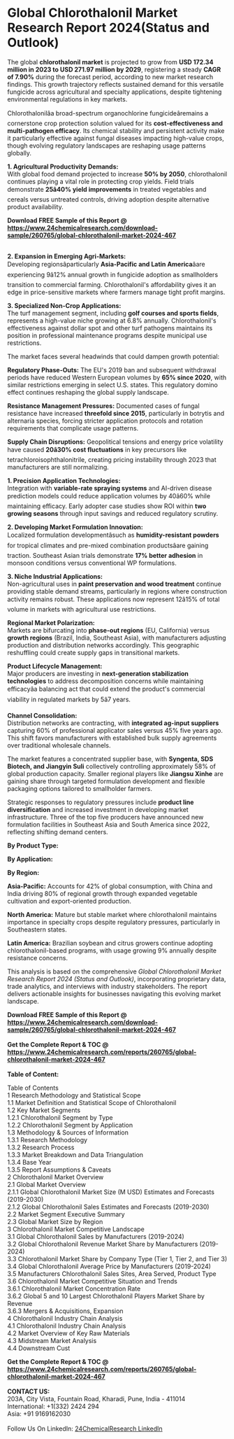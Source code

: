 <h1>Global Chlorothalonil Market Research Report 2024(Status and Outlook)</h1><p>The global <strong>chlorothalonil market</strong> is projected to grow from <strong>USD 172.34 million in 2023 to USD 271.97 million by 2029</strong>, registering a steady <strong>CAGR of 7.90%</strong> during the forecast period, according to new market research findings. This growth trajectory reflects sustained demand for this versatile fungicide across agricultural and specialty applications, despite tightening environmental regulations in key markets.</p><p>Chlorothalonilâa broad-spectrum organochlorine fungicideâremains a cornerstone crop protection solution valued for its <strong>cost-effectiveness and multi-pathogen efficacy</strong>. Its chemical stability and persistent activity make it particularly effective against fungal diseases impacting high-value crops, though evolving regulatory landscapes are reshaping usage patterns globally.</p><p><strong>1. Agricultural Productivity Demands:</strong><br>
With global food demand projected to increase <strong>50% by 2050</strong>, chlorothalonil continues playing a vital role in protecting crop yields. Field trials demonstrate <strong>25â40% yield improvements</strong> in treated vegetables and cereals versus untreated controls, driving adoption despite alternative product availability.</p><div><b>Download FREE Sample of this Report @ 
            <a href="https://www.24chemicalresearch.com/download-sample/260765/global-chlorothalonil-market-2024-467">
            https://www.24chemicalresearch.com/download-sample/260765/global-chlorothalonil-market-2024-467</a></b></div><br><p><strong>2. Expansion in Emerging Agri-Markets:</strong><br>
Developing regionsâparticularly <strong>Asia-Pacific and Latin America</strong>âare experiencing 9â12% annual growth in fungicide adoption as smallholders transition to commercial farming. Chlorothalonil's affordability gives it an edge in price-sensitive markets where farmers manage tight profit margins.</p><p><strong>3. Specialized Non-Crop Applications:</strong><br>
The turf management segment, including <strong>golf courses and sports fields</strong>, represents a high-value niche growing at 6.8% annually. Chlorothalonil's effectiveness against dollar spot and other turf pathogens maintains its position in professional maintenance programs despite municipal use restrictions.</p><p>The market faces several headwinds that could dampen growth potential:</p><p><strong>Regulatory Phase-Outs:</strong> The EU's 2019 ban and subsequent withdrawal periods have reduced Western European volumes by <strong>65% since 2020</strong>, with similar restrictions emerging in select U.S. states. This regulatory domino effect continues reshaping the global supply landscape.</p><p><strong>Resistance Management Pressures:</strong> Documented cases of fungal resistance have increased <strong>threefold since 2015</strong>, particularly in botrytis and alternaria species, forcing stricter application protocols and rotation requirements that complicate usage patterns.</p><p><strong>Supply Chain Disruptions:</strong> Geopolitical tensions and energy price volatility have caused <strong>20â30% cost fluctuations</strong> in key precursors like tetrachloroisophthalonitrile, creating pricing instability through 2023 that manufacturers are still normalizing.</p><p><strong>1. Precision Application Technologies:</strong><br>
Integration with <strong>variable-rate spraying systems</strong> and AI-driven disease prediction models could reduce application volumes by 40â60% while maintaining efficacy. Early adopter case studies show ROI within <strong>two growing seasons</strong> through input savings and reduced regulatory scrutiny.</p><p><strong>2. Developing Market Formulation Innovation:</strong><br>
Localized formulation developmentâsuch as <strong>humidity-resistant powders</strong> for tropical climates and pre-mixed combination productsâare gaining traction. Southeast Asian trials demonstrate <strong>17% better adhesion</strong> in monsoon conditions versus conventional WP formulations.</p><p><strong>3. Niche Industrial Applications:</strong><br>
Non-agricultural uses in <strong>paint preservation and wood treatment</strong> continue providing stable demand streams, particularly in regions where construction activity remains robust. These applications now represent 12â15% of total volume in markets with agricultural use restrictions.</p><p><strong>Regional Market Polarization:</strong><br>
	Markets are bifurcating into <strong>phase-out regions</strong> (EU, California) versus <strong>growth regions</strong> (Brazil, India, Southeast Asia), with manufacturers adjusting production and distribution networks accordingly. This geographic reshuffling could create supply gaps in transitional markets.</p><p><strong>Product Lifecycle Management:</strong><br>
	Major producers are investing in <strong>next-generation stabilization technologies</strong> to address decomposition concerns while maintaining efficacyâa balancing act that could extend the product's commercial viability in regulated markets by 5â7 years.</p><p><strong>Channel Consolidation:</strong><br>
	Distribution networks are contracting, with <strong>integrated ag-input suppliers</strong> capturing 60% of professional applicator sales versus 45% five years ago. This shift favors manufacturers with established bulk supply agreements over traditional wholesale channels.</p><p>The market features a concentrated supplier base, with <strong>Syngenta, SDS Biotech, and Jiangyin Suli</strong> collectively controlling approximately 58% of global production capacity. Smaller regional players like <strong>Jiangsu Xinhe</strong> are gaining share through targeted formulation development and flexible packaging options tailored to smallholder farmers.</p><p>Strategic responses to regulatory pressures include <strong>product line diversification</strong> and increased investment in developing market infrastructure. Three of the top five producers have announced new formulation facilities in Southeast Asia and South America since 2022, reflecting shifting demand centers.</p><p><strong>By Product Type:</strong></p><p><strong>By Application:</strong></p><p><strong>By Region:</strong></p><p><strong>Asia-Pacific:</strong> Accounts for 42% of global consumption, with China and India driving 80% of regional growth through expanded vegetable cultivation and export-oriented production.</p><p><strong>North America:</strong> Mature but stable market where chlorothalonil maintains importance in specialty crops despite regulatory pressures, particularly in Southeastern states.</p><p><strong>Latin America:</strong> Brazilian soybean and citrus growers continue adopting chlorothalonil-based programs, with usage growing 9% annually despite resistance concerns.</p><p>This analysis is based on the comprehensive <em>Global Chlorothalonil Market Research Report 2024 (Status and Outlook)</em>, incorporating proprietary data, trade analytics, and interviews with industry stakeholders. The report delivers actionable insights for businesses navigating this evolving market landscape.</p><div><b>Download FREE Sample of this Report @ 
            <a href="https://www.24chemicalresearch.com/download-sample/260765/global-chlorothalonil-market-2024-467">
            https://www.24chemicalresearch.com/download-sample/260765/global-chlorothalonil-market-2024-467</a></b></div><br><div><b>Get the Complete Report & TOC @ 
            <a href="https://www.24chemicalresearch.com/reports/260765/global-chlorothalonil-market-2024-467">
            https://www.24chemicalresearch.com/reports/260765/global-chlorothalonil-market-2024-467</a></b></div><br>
            <b>Table of Content:</b><p>Table of Contents<br />
1 Research Methodology and Statistical Scope<br />
1.1 Market Definition and Statistical Scope of Chlorothalonil<br />
1.2 Key Market Segments<br />
1.2.1 Chlorothalonil Segment by Type<br />
1.2.2 Chlorothalonil Segment by Application<br />
1.3 Methodology & Sources of Information<br />
1.3.1 Research Methodology<br />
1.3.2 Research Process<br />
1.3.3 Market Breakdown and Data Triangulation<br />
1.3.4 Base Year<br />
1.3.5 Report Assumptions & Caveats<br />
2 Chlorothalonil Market Overview<br />
2.1 Global Market Overview<br />
2.1.1 Global Chlorothalonil Market Size (M USD) Estimates and Forecasts (2019-2030)<br />
2.1.2 Global Chlorothalonil Sales Estimates and Forecasts (2019-2030)<br />
2.2 Market Segment Executive Summary<br />
2.3 Global Market Size by Region<br />
3 Chlorothalonil Market Competitive Landscape<br />
3.1 Global Chlorothalonil Sales by Manufacturers (2019-2024)<br />
3.2 Global Chlorothalonil Revenue Market Share by Manufacturers (2019-2024)<br />
3.3 Chlorothalonil Market Share by Company Type (Tier 1, Tier 2, and Tier 3)<br />
3.4 Global Chlorothalonil Average Price by Manufacturers (2019-2024)<br />
3.5 Manufacturers Chlorothalonil Sales Sites, Area Served, Product Type<br />
3.6 Chlorothalonil Market Competitive Situation and Trends<br />
3.6.1 Chlorothalonil Market Concentration Rate<br />
3.6.2 Global 5 and 10 Largest Chlorothalonil Players Market Share by Revenue<br />
3.6.3 Mergers & Acquisitions, Expansion<br />
4 Chlorothalonil Industry Chain Analysis<br />
4.1 Chlorothalonil Industry Chain Analysis<br />
4.2 Market Overview of Key Raw Materials<br />
4.3 Midstream Market Analysis<br />
4.4 Downstream Cust</p><div><b>Get the Complete Report & TOC @ 
            <a href="https://www.24chemicalresearch.com/reports/260765/global-chlorothalonil-market-2024-467">
            https://www.24chemicalresearch.com/reports/260765/global-chlorothalonil-market-2024-467</a></b></div><br><b>CONTACT US:</b><br>
            203A, City Vista, Fountain Road, Kharadi, Pune, India - 411014<br>
            International: +1(332) 2424 294<br>
            Asia: +91 9169162030 <br><br>
            Follow Us On LinkedIn: <a href="https://www.linkedin.com/company/24chemicalresearch/">24ChemicalResearch LinkedIn</a>